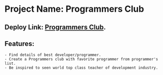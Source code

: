 # Project Name: Programmers Club

## Deploy Link: [Programmers Club](https://github.com/facebook/create-react-app).

## Features:
    - Find details of best developer/programmer.
    - Create a Programmers club with favorite programmer from programmer's list.
    - Be inspired to seen world top class teacher of development industry.
